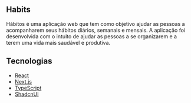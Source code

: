Habits
---
Hábitos é uma aplicação web que tem como objetivo ajudar as pessoas a acompanharem seus hábitos diários, semanais e mensais. A aplicação foi desenvolvida com o intuito de ajudar as pessoas a se organizarem e a terem uma vida mais saudável e produtiva.


## Tecnologias
- [React](https://pt-br.reactjs.org/)
- [Next.js](https://nextjs.org/)
- [TypeScript](https://www.typescriptlang.org/)
- [ShadcnUI](https://ui.shadcn.com)
